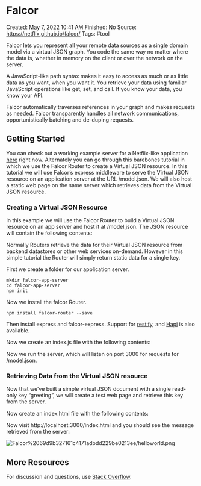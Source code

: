 # Falcor

Created: May 7, 2022 10:41 AM
Finished: No
Source: https://netflix.github.io/falcor/
Tags: #tool

Falcor lets you represent all your remote data sources as a single domain model via a virtual JSON graph. You code the same way no matter where the data is, whether in memory on the client or over the network on the server.

A JavaScript-like path syntax makes it easy to access as much or as little data as you want, when you want it. You retrieve your data using familiar JavaScript operations like get, set, and call. If you know your data, you know your API.

Falcor automatically traverses references in your graph and makes requests as needed. Falcor transparently handles all network communications, opportunistically batching and de-duping requests.

## Getting Started

You can check out a working example server for a Netflix-like application [here](http://github.com/netflix/falcor-express-demo) right now. Alternately you can go through this barebones tutorial in which we use the Falcor Router to create a Virtual JSON resource. In this tutorial we will use Falcor’s express middleware to serve the Virtual JSON resource on an application server at the URL /model.json. We will also host a static web page on the same server which retrieves data from the Virtual JSON resource.

### Creating a Virtual JSON Resource

In this example we will use the Falcor Router to build a Virtual JSON resource on an app server and host it at /model.json. The JSON resource will contain the following contents:

Normally Routers retrieve the data for their Virtual JSON resource from backend datastores or other web services on-demand. However in this simple tutorial the Router will simply return static data for a single key.

First we create a folder for our application server.

```
mkdir falcor-app-server
cd falcor-app-server
npm init
```

Now we install the falcor Router.

```
npm install falcor-router --save

```

Then install express and falcor-express. Support for [restify](https://github.com/netflix/falcor-restify), and [Hapi](https://github.com/netflix/falcor-hapi) is also available.

Now we create an index.js file with the following contents:

Now we run the server, which will listen on port 3000 for requests for /model.json.

### Retrieving Data from the Virtual JSON resource

Now that we’ve built a simple virtual JSON document with a single read-only key “greeting”, we will create a test web page and retrieve this key from the server.

Now create an index.html file with the following contents:

Now visit http://localhost:3000/index.html and you should see the message retrieved from the server:

![Falcor%2069d9b327161c4171adbdd229be0213ee/helloworld.png](Falcor%2069d9b327161c4171adbdd229be0213ee/helloworld.png)

## More Resources

For discussion and questions, use [Stack Overflow](http://stackoverflow.com/questions/tagged/falcor).